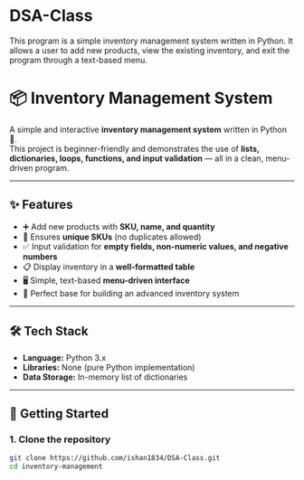 # DSA-Class
This program is a simple inventory management system written in Python. It allows a user to add new products, view the existing inventory, and exit the program through a text-based menu.
# 📦 Inventory Management System

A simple and interactive **inventory management system** written in Python 🐍.  
This project is beginner-friendly and demonstrates the use of **lists, dictionaries, loops, functions, and input validation** — all in a clean, menu-driven program.

---

## ✨ Features

- ➕ Add new products with **SKU, name, and quantity**
- 🔑 Ensures **unique SKUs** (no duplicates allowed)
- ✅ Input validation for **empty fields, non-numeric values, and negative numbers**
- 📋 Display inventory in a **well-formatted table**
- 🖥️ Simple, text-based **menu-driven interface**
- 🚀 Perfect base for building an advanced inventory system

---

## 🛠️ Tech Stack

- **Language:** Python 3.x  
- **Libraries:** None (pure Python implementation)  
- **Data Storage:** In-memory list of dictionaries  

---

## 🚀 Getting Started

### 1. Clone the repository
```bash
git clone https://github.com/ishan1834/DSA-Class.git
cd inventory-management
